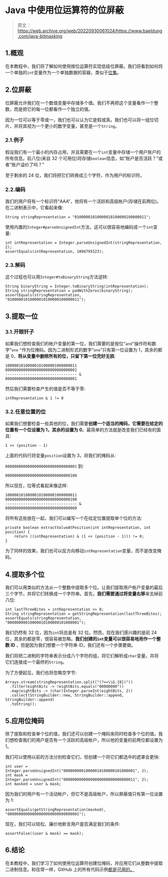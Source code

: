 # Java 中使用位运算符的位屏蔽

> 原文：<https://web.archive.org/web/20220930061024/https://www.baeldung.com/java-bitmasking>

## 1.概观

在本教程中，我们将了解如何使用按位运算符实现低级位屏蔽。我们将看到如何将一个单独的`int`变量作为一个单独数据的容器，类似于[位集](/web/20221128120651/https://www.baeldung.com/java-bitset)。

## 2.位屏蔽

位屏蔽允许我们在一个数值变量中存储多个值。我们不再把这个变量看作一个整数，而是把它的每一位都看作一个独立的值。

因为一位可以等于零或一，我们也可以认为它是假或真。我们也可以将一组位切片，并将其视为一个更小的数字变量，甚至是一个`String`。

### 2.1.例子

假设我们有一个最小的内存占用，并且需要在一个`int`变量中存储一个用户账户的所有信息。前八位(来自 32 个可用位)将存储`boolean`信息，如“账户是否活跃？”或者“账户溢价了吗？”

至于剩余的 24 位，我们将把它们转换成三个字符，作为用户的标识符。

### 2.2.编码

我们的用户将有一个标识符“AAA”，他将有一个活跃和高级帐户(存储在前两位)。在二进制表示中，它看起来像:

```
String stringRepresentation = "01000001010000010100000100000011";
```

使用内置的`Integer#parseUnsignedInt`方法，这可以很容易地编码成一个`int`变量:

```
int intRepresentation = Integer.parseUnsignedInt(stringRepresentation, 2);
assertEquals(intRepresentation, 1094795523);
```

### 2.3.解码

这个过程也可以用`Integer#toBinaryString`方法逆转:

```
String binaryString = Integer.toBinaryString(intRepresentation);
String stringRepresentation = padWithZeros(binaryString);
assertEquals(stringRepresentation, "01000001010000010100000100000011");
```

## 3.提取一位

### 3.1.开眼钎子

如果我们想检查我们的帐户变量的第一位，我们需要的是按位“`and”`操作符和数字“`one` `“`作为位掩码。因为二进制形式的数字“`one`”只有第一位设置为 1，其余的都是 0，**将从变量中删除所有的位，只留下第一位完好无损**:

```
10000010100000101000001000000011
00000000000000000000000000000001
-------------------------------- &
00000000000000000000000000000001
```

然后我们需要检查产生的值是否不等于零:

```
intRepresentation & 1 != 0
```

### 3.2.任意位置的位

如果我们想要检查一些其他的位，我们需要**创建一个适当的掩码，它需要在给定的位置有一个位设置为 1，其余的设置为 0**。最简单的方法就是改变我们已经有的面具:

```
1 << (position - 1)
```

上面的代码行将变量`position`设置为 3，将我们的掩码从:

`00000000000000000000000000000001`
到:

```
00000000000000000000000000000100
```

所以现在，位等式看起来像这样:

```
10000010100000101000001000000011
00000000000000000000000000000100
-------------------------------- &
00000000000000000000000000000000
```

将所有这些放在一起，我们可以编写一个在给定位置提取单个位的方法:

```
private boolean extractValueAtPosition(int intRepresentation, int position) {
    return ((intRepresentation) & (1 << (position - 1))) != 0;
}
```

为了同样的效果，我们也可以反方向移动`intRepresentation`变量，而不是改变掩码。

## 4.提取多个位

我们可以用类似的方法从一个整数中提取多个位。让我们提取用户帐户变量的最后三个字节，并将它们转换成一个字符串。首先，**我们需要通过将变量右移**来去掉前八位:

```
int lastThreeBites = intRepresentation >> 8;
String stringRepresentation = getStringRepresentation(lastThreeBites);
assertEquals(stringRepresentation, "00000000010000010100000101000001");
```

我们仍然有 32 位，因为`int`将总是有 32 位。然而，现在我们感兴趣的是前 24 位，其余的都是零，很容易被忽略。**我们创建的`int`变量可以很容易地用作一个整数 ID** ，但是因为我们想要一个字符串 ID，我们还有一个步骤要做。

我们将把二进制的字符串表示分成八个字符的组，将它们解析成`char`变量，并将它们连接成一个最终的`String`。

为了方便起见，我们也将忽略空字节:

```
Arrays.stream(stringRepresentation.split("(?<=\\G.{8})"))
  .filter(eightBits -> !eightBits.equals("00000000"))
  .map(eightBits -> (char)Integer.parseInt(eightBits, 2))
  .collect(StringBuilder::new, StringBuilder::append, StringBuilder::append)
  .toString();
```

## 5.应用位掩码

除了提取和检查单个位的值，我们还可以创建一个掩码来同时检查多个位的值。我们想检查我们的用户是否有一个活跃的高级帐户，所以他的变量的前两位都设置为 1。

我们可以使用以前的方法分别检查它们，但创建一个将它们都选中的遮罩会更快:

```
int user = Integer.parseUnsignedInt("00000000010000010100000101000001", 2);
int mask = Integer.parseUnsignedInt("00000000000000000000000000000011", 2);
int masked = user & mask;
```

因为我们的用户有一个活动帐户，但它不是高级帐户，所以屏蔽值只有第一位设置为 1:

```
assertEquals(getStringRepresentation(masked), "00000000000000000000000000000001");
```

现在，我们可以轻松、廉价地断言用户是否满足我们的条件:

```
assertFalse((user & mask) == mask);
```

## 6.结论

在本教程中，我们学习了如何使用位运算符创建位掩码，并应用它们从整数中提取二进制信息。和往常一样，GitHub 上的所有代码示例[都是可用的。](https://web.archive.org/web/20221128120651/https://github.com/eugenp/tutorials/tree/master/core-java-modules/core-java-lang-operators-2)